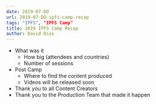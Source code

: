 ```yaml
---
date: 2019-07-DD
url: 2019-07-DD-ipfs-camp-recap
tags: "IPFS", "IPFS Camp"
title: 2019 IPFS Camp Recap
author: David Dias
---
```


- What was it
  - How big (attendees and countries)
  - Number of sessions
- Post Camp
  - Where to find the content produced
  - Videos will be released soon
- Thank you to all Content Creators
- Thank you to the Production Team that made it happen

